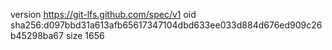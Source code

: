 version https://git-lfs.github.com/spec/v1
oid sha256:d097bbd31a613afb65617347104dbd633ee033d884d676ed909c26b45298ba67
size 1656
